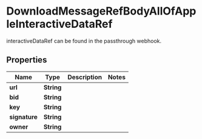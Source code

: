 

# DownloadMessageRefBodyAllOfAppleInteractiveDataRef

interactiveDataRef can be found in the passthrough webhook.
## Properties

Name | Type | Description | Notes
------------ | ------------- | ------------- | -------------
**url** | **String** |  | 
**bid** | **String** |  | 
**key** | **String** |  | 
**signature** | **String** |  | 
**owner** | **String** |  | 




